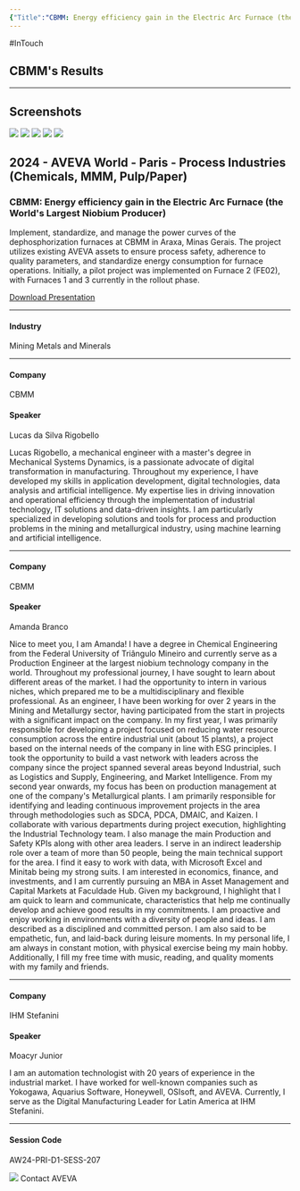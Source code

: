 ```yaml
---
{"Title":"CBMM: Energy efficiency gain in the Electric Arc Furnace (the World's Largest Niobium Producer)","Year":"2024","Industry":"Mining Metals and Minerals","URL":"https://www.aveva.com/en/perspectives/presentations/2024/cbmm--energy-efficiency-gain-in-the-electric-arc-furnace--the-world-s-largest-niobium-producer-/","PDF":"https://cdn.mediavalet.com/eunl/content/WD1P9em4E0WyGvdN_nRSAQ/q1WHKX129ESWpX7BW1s7Fg/Original/CBMM%3A%20Energy%20efficiency%20gain%20in%20the%20Electric%20Arc%20Furnace%20%28the%20World%27s%20Largest%20Niobium%20Producer%29.pdf","Company":"CBMM","Keywords":null,"dg-publish":true,"permalink":"/aveva/customer-stories/2024/2024-cbmm-energy-efficiency-gain-in-the-electric-arc-furnace-the-world-s-largest-niobium-producer/","dgPassFrontmatter":true}
---
```


#InTouch
## CBMM's Results

---
## Screenshots
![](https://i.imgur.com/HRGxBWn.png)
![](https://i.imgur.com/IIuYYxe.png)
![](https://i.imgur.com/ItcWIeh.png)
![](https://i.imgur.com/mGPBqsV.png)
![](https://i.imgur.com/SvxKGOq.png)


## 2024 - AVEVA World - Paris - Process Industries (Chemicals, MMM, Pulp/Paper)

### CBMM: Energy efficiency gain in the Electric Arc Furnace (the World's Largest Niobium Producer)

Implement, standardize, and manage the power curves of the dephosphorization furnaces at CBMM in Araxa, Minas Gerais. The project utilizes existing AVEVA assets to ensure process safety, adherence to quality parameters, and standardize energy consumption for furnace operations. Initially, a pilot project was implemented on Furnace 2 (FE02), with Furnaces 1 and 3 currently in the rollout phase.

[Download Presentation](https://cdn.mediavalet.com/eunl/content/WD1P9em4E0WyGvdN_nRSAQ/q1WHKX129ESWpX7BW1s7Fg/Original/CBMM%3A%20Energy%20efficiency%20gain%20in%20the%20Electric%20Arc%20Furnace%20%28the%20World%27s%20Largest%20Niobium%20Producer%29.pdf)

---

#### Industry

Mining Metals and Minerals

---

#### Company

CBMM

#### Speaker

Lucas da Silva Rigobello

Lucas Rigobello, a mechanical engineer with a master's degree in Mechanical Systems Dynamics, is a passionate advocate of digital transformation in manufacturing. Throughout my experience, I have developed my skills in application development, digital technologies, data analysis and artificial intelligence. My expertise lies in driving innovation and operational efficiency through the implementation of industrial technology, IT solutions and data-driven insights. I am particularly specialized in developing solutions and tools for process and production problems in the mining and metallurgical industry, using machine learning and artificial intelligence.

---

#### Company

CBMM

#### Speaker

Amanda Branco

Nice to meet you, I am Amanda! I have a degree in Chemical Engineering from the Federal University of Triângulo Mineiro and currently serve as a Production Engineer at the largest niobium technology company in the world. Throughout my professional journey, I have sought to learn about different areas of the market. I had the opportunity to intern in various niches, which prepared me to be a multidisciplinary and flexible professional. As an engineer, I have been working for over 2 years in the Mining and Metallurgy sector, having participated from the start in projects with a significant impact on the company. In my first year, I was primarily responsible for developing a project focused on reducing water resource consumption across the entire industrial unit (about 15 plants), a project based on the internal needs of the company in line with ESG principles. I took the opportunity to build a vast network with leaders across the company since the project spanned several areas beyond Industrial, such as Logistics and Supply, Engineering, and Market Intelligence. From my second year onwards, my focus has been on production management at one of the company's Metallurgical plants. I am primarily responsible for identifying and leading continuous improvement projects in the area through methodologies such as SDCA, PDCA, DMAIC, and Kaizen. I collaborate with various departments during project execution, highlighting the Industrial Technology team. I also manage the main Production and Safety KPIs along with other area leaders. I serve in an indirect leadership role over a team of more than 50 people, being the main technical support for the area. I find it easy to work with data, with Microsoft Excel and Minitab being my strong suits. I am interested in economics, finance, and investments, and I am currently pursuing an MBA in Asset Management and Capital Markets at Faculdade Hub. Given my background, I highlight that I am quick to learn and communicate, characteristics that help me continually develop and achieve good results in my commitments. I am proactive and enjoy working in environments with a diversity of people and ideas. I am described as a disciplined and committed person. I am also said to be empathetic, fun, and laid-back during leisure moments. In my personal life, I am always in constant motion, with physical exercise being my main hobby. Additionally, I fill my free time with music, reading, and quality moments with my family and friends.

---

#### Company

IHM Stefanini

#### Speaker

Moacyr Junior

I am an automation technologist with 20 years of experience in the industrial market. I have worked for well-known companies such as Yokogawa, Aquarius Software, Honeywell, OSIsoft, and AVEVA. Currently, I serve as the Digital Manufacturing Leader for Latin America at IHM Stefanini.

---

#### Session Code

AW24-PRI-D1-SESS-207

![](https://www.aveva.com/content/dam/aveva/images/icons/contact/ContactAVEVA.svg) Contact AVEVA